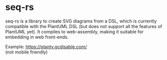 # seq-rs
seq-rs is a library to create SVG diagrams from a DSL, which is currently compatible with the PlantUML DSL
(but does not support all the features of PlantUML yet).
It compiles to web-assembly, making it suitable for embedding in web front-ends.

Example:
https://planty.gcdisable.com/<br />
(not mobile friendly)
